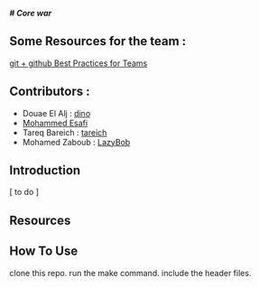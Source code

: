 ***# Core war***


## Some Resources for the team : 
[git + github Best Practices for Teams](https://dev.to/bholmesdev/git-github-best-practices-for-teams-opinionated-28h7) 


## Contributors :
+ Douae El Alj : [dino](https://github.com/eauod17)
+ [Mohammed Esafi](https://github.com/MohammedEsafi) 
+ Tareq Bareich : [tareich](https://github.com/tareqbareich)
+ Mohamed Zaboub : [LazyBob](https://github.com/mohamedLazyBob)

## Introduction
[ to do ]

## Resources 


## How To Use
clone this repo.
run the make command.
include the header files.
